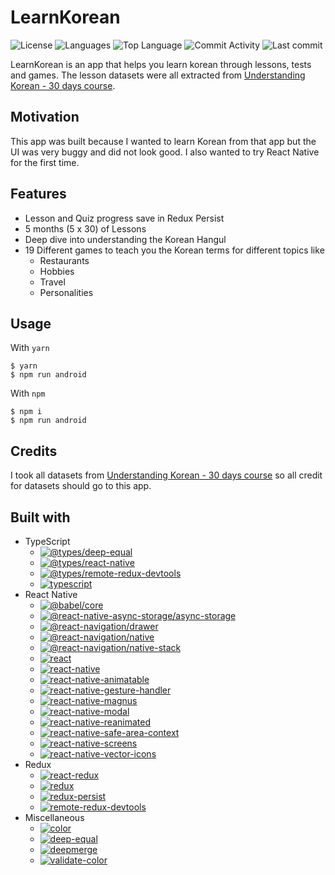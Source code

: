 # LearnKorean

![License](https://img.shields.io/github/license/zS1L3NT/.github?style=for-the-badge) ![Languages](https://img.shields.io/github/languages/count/zS1L3NT/android-react-learnkorean?style=for-the-badge) ![Top Language](https://img.shields.io/github/languages/top/zS1L3NT/android-react-learnkorean?style=for-the-badge) ![Commit Activity](https://img.shields.io/github/commit-activity/y/zS1L3NT/android-react-learnkorean?style=for-the-badge) ![Last commit](https://img.shields.io/github/last-commit/zS1L3NT/android-react-learnkorean?style=for-the-badge)

LearnKorean is an app that helps you learn korean through lessons, tests and games. The lesson datasets were all extracted from [Understanding Korean - 30 days course](https://play.google.com/store/apps/details?id=com.jensonm.understandkorean&hl=en&gl=US).

## Motivation

This app was built because I wanted to learn Korean from that app but the UI was very buggy and did not look good. I also wanted to try React Native for the first time.

## Features

-   Lesson and Quiz progress save in Redux Persist
-   5 months (5 x 30) of Lessons
-   Deep dive into understanding the Korean Hangul
-   19 Different games to teach you the Korean terms for different topics like
    -   Restaurants
    -   Hobbies
    -   Travel
    -   Personalities

## Usage

With `yarn`

```
$ yarn
$ npm run android
```

With `npm`

```
$ npm i
$ npm run android
```

## Credits

I took all datasets from [Understanding Korean - 30 days course](https://play.google.com/store/apps/details?id=com.jensonm.understandkorean&hl=en&gl=US) so all credit for datasets should go to this app.

## Built with

-   TypeScript
    -   [![@types/deep-equal](https://img.shields.io/github/package-json/dependency-version/zS1L3NT/android-react-learnkorean/dev/@types/deep-equal?style=flat-square)](https://npmjs.com/package/@types/deep-equal)
    -   [![@types/react-native](https://img.shields.io/github/package-json/dependency-version/zS1L3NT/android-react-learnkorean/dev/@types/react-native?style=flat-square)](https://npmjs.com/package/@types/react-native)
    -   [![@types/remote-redux-devtools](https://img.shields.io/github/package-json/dependency-version/zS1L3NT/android-react-learnkorean/dev/@types/remote-redux-devtools?style=flat-square)](https://npmjs.com/package/@types/remote-redux-devtools)
    -   [![typescript](https://img.shields.io/github/package-json/dependency-version/zS1L3NT/android-react-learnkorean/dev/typescript?style=flat-square)](https://npmjs.com/package/typescript)
-   React Native
    -   [![@babel/core](https://img.shields.io/github/package-json/dependency-version/zS1L3NT/android-react-learnkorean/dev/@babel/core?style=flat-square)](https://npmjs.com/package/@babel/core)
    -   [![@react-native-async-storage/async-storage](https://img.shields.io/github/package-json/dependency-version/zS1L3NT/android-react-learnkorean/@react-native-async-storage/async-storage?style=flat-square)](https://npmjs.com/package/@react-native-async-storage/async-storage)
    -   [![@react-navigation/drawer](https://img.shields.io/github/package-json/dependency-version/zS1L3NT/android-react-learnkorean/@react-navigation/drawer?style=flat-square)](https://npmjs.com/package/@react-navigation/drawer)
    -   [![@react-navigation/native](https://img.shields.io/github/package-json/dependency-version/zS1L3NT/android-react-learnkorean/@react-navigation/native?style=flat-square)](https://npmjs.com/package/@react-navigation/native)
    -   [![@react-navigation/native-stack](https://img.shields.io/github/package-json/dependency-version/zS1L3NT/android-react-learnkorean/@react-navigation/native-stack?style=flat-square)](https://npmjs.com/package/@react-navigation/native-stack)
    -   [![react](https://img.shields.io/github/package-json/dependency-version/zS1L3NT/android-react-learnkorean/react?style=flat-square)](https://npmjs.com/package/react)
    -   [![react-native](https://img.shields.io/github/package-json/dependency-version/zS1L3NT/android-react-learnkorean/react-native?style=flat-square)](https://npmjs.com/package/react-native)
    -   [![react-native-animatable](https://img.shields.io/github/package-json/dependency-version/zS1L3NT/android-react-learnkorean/react-native-animatable?style=flat-square)](https://npmjs.com/package/react-native-animatable)
    -   [![react-native-gesture-handler](https://img.shields.io/github/package-json/dependency-version/zS1L3NT/android-react-learnkorean/react-native-gesture-handler?style=flat-square)](https://npmjs.com/package/react-native-gesture-handler)
    -   [![react-native-magnus](https://img.shields.io/github/package-json/dependency-version/zS1L3NT/android-react-learnkorean/react-native-magnus?style=flat-square)](https://npmjs.com/package/react-native-magnus)
    -   [![react-native-modal](https://img.shields.io/github/package-json/dependency-version/zS1L3NT/android-react-learnkorean/react-native-modal?style=flat-square)](https://npmjs.com/package/react-native-modal)
    -   [![react-native-reanimated](https://img.shields.io/github/package-json/dependency-version/zS1L3NT/android-react-learnkorean/react-native-reanimated?style=flat-square)](https://npmjs.com/package/react-native-reanimated)
    -   [![react-native-safe-area-context](https://img.shields.io/github/package-json/dependency-version/zS1L3NT/android-react-learnkorean/react-native-safe-area-context?style=flat-square)](https://npmjs.com/package/react-native-safe-area-context)
    -   [![react-native-screens](https://img.shields.io/github/package-json/dependency-version/zS1L3NT/android-react-learnkorean/react-native-screens?style=flat-square)](https://npmjs.com/package/react-native-screens)
    -   [![react-native-vector-icons](https://img.shields.io/github/package-json/dependency-version/zS1L3NT/android-react-learnkorean/react-native-vector-icons?style=flat-square)](https://npmjs.com/package/react-native-vector-icons)
-   Redux
    -   [![react-redux](https://img.shields.io/github/package-json/dependency-version/zS1L3NT/android-react-learnkorean/react-redux?style=flat-square)](https://npmjs.com/package/react-redux)
    -   [![redux](https://img.shields.io/github/package-json/dependency-version/zS1L3NT/android-react-learnkorean/redux?style=flat-square)](https://npmjs.com/package/redux)
    -   [![redux-persist](https://img.shields.io/github/package-json/dependency-version/zS1L3NT/android-react-learnkorean/redux-persist?style=flat-square)](https://npmjs.com/package/redux-persist)
    -   [![remote-redux-devtools](https://img.shields.io/github/package-json/dependency-version/zS1L3NT/android-react-learnkorean/remote-redux-devtools?style=flat-square)](https://npmjs.com/package/remote-redux-devtools)
-   Miscellaneous
    -   [![color](https://img.shields.io/github/package-json/dependency-version/zS1L3NT/android-react-learnkorean/color?style=flat-square)](https://npmjs.com/package/color)
    -   [![deep-equal](https://img.shields.io/github/package-json/dependency-version/zS1L3NT/android-react-learnkorean/deep-equal?style=flat-square)](https://npmjs.com/package/deep-equal)
    -   [![deepmerge](https://img.shields.io/github/package-json/dependency-version/zS1L3NT/android-react-learnkorean/deepmerge?style=flat-square)](https://npmjs.com/package/deepmerge)
    -   [![validate-color](https://img.shields.io/github/package-json/dependency-version/zS1L3NT/android-react-learnkorean/validate-color?style=flat-square)](https://npmjs.com/package/validate-color)
